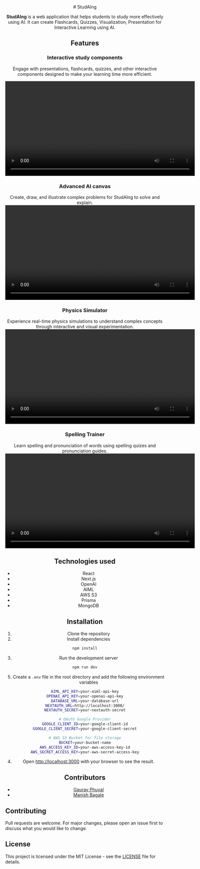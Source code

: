 <div align="center">
# StudAIng

**StudAIng** is a web application that helps students to study more effectively using AI. It can create Flashcards, Quizzes, Visualization, Presentation for Interactive Learning using AI.


## Features
### Interactive study components

Engage with presentations, flashcards, quizzes, and other interactive components designed to make your learning time more efficient.

<video width="600" controls>
  <source src="/public/videos/basic-features.mp4" type="video/mp4">
  Your browser does not support the video tag.
</video>

### Advanced AI canvas
Create, draw, and illustrate complex problems for StudAIng to solve and explain.
<video width="600" controls>
  <source src="/public/videos/draw-feature.mp4" type="video/mp4">
  Your browser does not support the video tag.
</video>

### Physics Simulator
Experience real-time physics simulations to understand complex concepts through interactive and visual experimentation.
<video width="600" controls>
  <source src="/public/videos/physics-feature.mp4" type="video/mp4">
  Your browser does not support the video tag.
</video>

### Spelling Trainer
Learn spelling and pronunciation of words using spelling quizes and pronunciation guides.
<video width="600" controls>
  <source src="/public/videos/spelling-feature.mp4" type="video/mp4">
  Your browser does not support the video tag.
</video>


## Technologies used
- React
- Next.js
- OpenAI
- AIML
- AWS S3
- Prisma
- MongoDB

## Installation
1. Clone the repository
2. Install dependencies
```bash
npm install
```
3. Run the development server
```bash
npm run dev
```
5. Create a `.env` file in the root directory and add the following environment variables
```bash
AIML_API_KEY=your-aiml-api-key
OPENAI_API_KEY=your-openai-api-key
DATABASE_URL=your-database-url
NEXTAUTH_URL=http://localhost:3000/
NEXTAUTH_SECRET=your-nextauth-secret

# OAuth Google Provider
GOOGLE_CLIENT_ID=your-google-client-id
GOOGLE_CLIENT_SECRET=your-google-client-secret

# AWS S3 Bucket for file storage
BUCKET=your-bucket-name
AWS_ACCESS_KEY_ID=your-aws-access-key-id
AWS_SECRET_ACCESS_KEY=your-aws-secret-access-key
```
4. Open [http://localhost:3000](http://localhost:3000) with your browser to see the result.

## Contributors
- [Gaurav Phuyal](https://github.com/phuyalgaurav)
- [Manish Bagale](https://github.com/munannoo)

</div>

## Contributing
Pull requests are welcome. For major changes, please open an issue first to discuss what you would like to change.

## License
This project is licensed under the MIT License - see the [LICENSE](LICENSE) file for details.
```